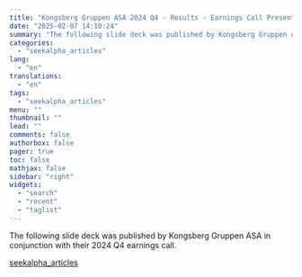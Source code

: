 ```yaml
---
title: "Kongsberg Gruppen ASA 2024 Q4 - Results - Earnings Call Presentation"
date: "2025-02-07 14:10:24"
summary: "The following slide deck was published by Kongsberg Gruppen ASA in conjunction with their 2024 Q4 earnings call."
categories:
  - "seekalpha_articles"
lang:
  - "en"
translations:
  - "en"
tags:
  - "seekalpha_articles"
menu: ""
thumbnail: ""
lead: ""
comments: false
authorbox: false
pager: true
toc: false
mathjax: false
sidebar: "right"
widgets:
  - "search"
  - "recent"
  - "taglist"
---
```


The following slide deck was published by Kongsberg Gruppen ASA in conjunction with their 2024 Q4 earnings call.

[seekalpha_articles](https://seekingalpha.com/article/4756003-kongsberg-gruppen-asa-2024-q4-results-earnings-call-presentation)
